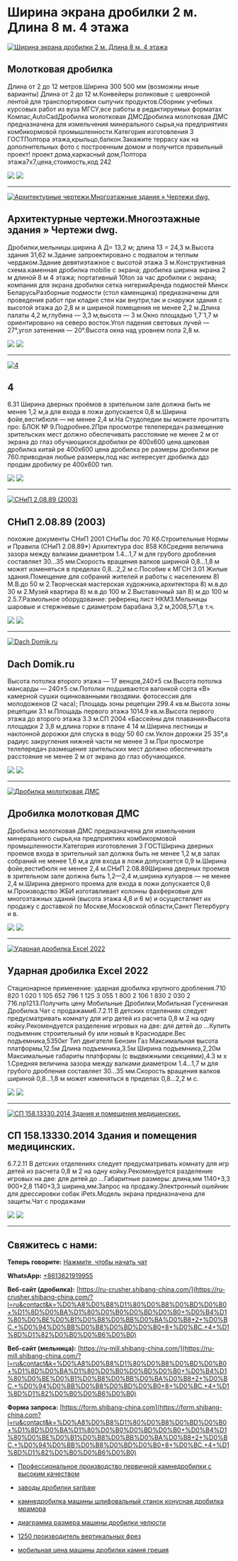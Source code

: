 # Ширина экрана дробилки 2 м. Длина 8 м. 4 этажа

<a href="https://swt.shibang-china.com/?l=ru&img&k=%D0%A8%D0%B8%D1%80%D0%B8%D0%BD%D0%B0+%D1%8D%D0%BA%D1%80%D0%B0%D0%BD%D0%B0+%D0%B4%D1%80%D0%BE%D0%B1%D0%B8%D0%BB%D0%BA%D0%B8+2+%D0%BC.+%D0%94%D0%BB%D0%B8%D0%BD%D0%B0+8+%D0%BC.+4+%D1%8D%D1%82%D0%B0%D0%B6%D0%B0" target="_blank">![Ширина экрана дробилки 2 м. Длина 8 м. 4 этажа](http://static.shibang-china.com/all-800x300/1444.jpg)</a>

## Молотковая дробилка
Длина от 2 до 12 метров.Ширина 300 500 мм (возможны иные варианты) Длина от 2 до 12 м.Конвейеры роликовые с шевронной лентой для транспортировки сыпучих продуктов.Сборник учебных курсовых работ из вуза МГСУ,все работы в редактируемых форматах Компас,AutoCadДробилка молотковая ДМСДробилка молотковая ДМС предназначена для измельчения минерального сырья,на предприятиях комбикормовой промышленности.Категория изготовления 3 ГОСТПолтора этажа,крыльцо,балкон.Закажите террасу как на дополнительных фото с построенным домом и получится правильный проект! проект дома,каркасный дом,Полтора этажа7х7,цена,стоимость,код 242


<a href="https://whatsapp.shibangsoft.com/WhatsApp.php" target="_blank" title="WhatsApp">![](http://static.shibang-china.com/icon/whatsapp.png)</a> <a href="https://swt.shibang-china.com/?l=ru&icon&k=%D0%A8%D0%B8%D1%80%D0%B8%D0%BD%D0%B0+%D1%8D%D0%BA%D1%80%D0%B0%D0%BD%D0%B0+%D0%B4%D1%80%D0%BE%D0%B1%D0%B8%D0%BB%D0%BA%D0%B8+2+%D0%BC.+%D0%94%D0%BB%D0%B8%D0%BD%D0%B0+8+%D0%BC.+4+%D1%8D%D1%82%D0%B0%D0%B6%D0%B0" target="_blank">![](http://static.shibang-china.com/icon/chat-ru.png)</a>

---

<a href="https://swt.shibang-china.com/?l=ru&img&k=%D0%A8%D0%B8%D1%80%D0%B8%D0%BD%D0%B0+%D1%8D%D0%BA%D1%80%D0%B0%D0%BD%D0%B0+%D0%B4%D1%80%D0%BE%D0%B1%D0%B8%D0%BB%D0%BA%D0%B8+2+%D0%BC.+%D0%94%D0%BB%D0%B8%D0%BD%D0%B0+8+%D0%BC.+4+%D1%8D%D1%82%D0%B0%D0%B6%D0%B0" target="_blank">![Архитектурные чертежи.Многоэтажные здания &#187; Чертежи dwg.](http://static.shibang-china.com/all-800x300/778.jpg)</a>

## Архитектурные чертежи.Многоэтажные здания &#187; Чертежи dwg.
Дробилки,мельницы.ширина А Д= 13,2 м; длина 13 = 24,3 м.Высота здания 31,62 м.Здание запроектировано с подвалом и теплым чердаком.Здание девятиэтажное с высотой этажа 3 м.Конструктивная схема.каменная дробилка mobilie с экрана; дробилка ширина экрана 2 м длиной 8 м 4 этажа; портативный 10ton за час дробилки с экрана; компания для экрана дробилки сетка нигерииАренда подмостей Минск БеларусьРазборные подмости (стол каменщика) предназначены для проведения работ при кладке стен как внутри,так и снаружи здания с высотой этажа до 2,8 м и шириной помещения не менее 2,2 м.Длина палаты 4,2 м,глубина — 3,3 м,высота — 3 м.Окно площадью 1,7&#180;1,7 м ориентировано на северо восток.Угол падения световых лучей — 27&#176;,угол затенения — 20&#176;.Высота окна над уровнем пола 2,8 м.


<a href="https://whatsapp.shibangsoft.com/WhatsApp.php" target="_blank" title="WhatsApp">![](http://static.shibang-china.com/icon/whatsapp.png)</a> <a href="https://swt.shibang-china.com/?l=ru&icon&k=%D0%A8%D0%B8%D1%80%D0%B8%D0%BD%D0%B0+%D1%8D%D0%BA%D1%80%D0%B0%D0%BD%D0%B0+%D0%B4%D1%80%D0%BE%D0%B1%D0%B8%D0%BB%D0%BA%D0%B8+2+%D0%BC.+%D0%94%D0%BB%D0%B8%D0%BD%D0%B0+8+%D0%BC.+4+%D1%8D%D1%82%D0%B0%D0%B6%D0%B0" target="_blank">![](http://static.shibang-china.com/icon/chat-ru.png)</a>

---

<a href="https://swt.shibang-china.com/?l=ru&img&k=%D0%A8%D0%B8%D1%80%D0%B8%D0%BD%D0%B0+%D1%8D%D0%BA%D1%80%D0%B0%D0%BD%D0%B0+%D0%B4%D1%80%D0%BE%D0%B1%D0%B8%D0%BB%D0%BA%D0%B8+2+%D0%BC.+%D0%94%D0%BB%D0%B8%D0%BD%D0%B0+8+%D0%BC.+4+%D1%8D%D1%82%D0%B0%D0%B6%D0%B0" target="_blank">![4](http://static.shibang-china.com/all-800x300/875.jpg)</a>

## 4
6.31 Ширина дверных проёмов в зрительном зале должна быть не менее 1,2 м,а для входа в ложи допускается 0,8 м.Ширина фойе,вестибюля — не менее 2,4 м.На Студопедии вы можете прочитать про: БЛОК № 9.Подробнее.2При просмотре телепередач размещение зрительских мест должно обеспечивать расстояние не менее 2 м от экрана до глаз обучающихся.дробилки ре 400х600 цена.щековая дробилка китай ре 400х600 цена дробилка pe размеры дробилки pe 760.приводная любые размеры,под нас интересует дробилка ддз продам дробилку pe 400х600 тип.


<a href="https://whatsapp.shibangsoft.com/WhatsApp.php" target="_blank" title="WhatsApp">![](http://static.shibang-china.com/icon/whatsapp.png)</a> <a href="https://swt.shibang-china.com/?l=ru&icon&k=%D0%A8%D0%B8%D1%80%D0%B8%D0%BD%D0%B0+%D1%8D%D0%BA%D1%80%D0%B0%D0%BD%D0%B0+%D0%B4%D1%80%D0%BE%D0%B1%D0%B8%D0%BB%D0%BA%D0%B8+2+%D0%BC.+%D0%94%D0%BB%D0%B8%D0%BD%D0%B0+8+%D0%BC.+4+%D1%8D%D1%82%D0%B0%D0%B6%D0%B0" target="_blank">![](http://static.shibang-china.com/icon/chat-ru.png)</a>

---

<a href="https://swt.shibang-china.com/?l=ru&img&k=%D0%A8%D0%B8%D1%80%D0%B8%D0%BD%D0%B0+%D1%8D%D0%BA%D1%80%D0%B0%D0%BD%D0%B0+%D0%B4%D1%80%D0%BE%D0%B1%D0%B8%D0%BB%D0%BA%D0%B8+2+%D0%BC.+%D0%94%D0%BB%D0%B8%D0%BD%D0%B0+8+%D0%BC.+4+%D1%8D%D1%82%D0%B0%D0%B6%D0%B0" target="_blank">![СНиП 2.08.89 (2003)](http://static.shibang-china.com/all-800x300/607.jpg)</a>

## СНиП 2.08.89 (2003)
похожие документы СНиП 2001 СНиПы doc 70 Кб.Строительные Нормы и Правила (СНиП 2.08.89*) Архитектура doc 858 КбСредняя величина зазора между валками диаметром 1.4…1,7 м для грубого дробления составляет 30…35 мм.Скорость вращения валков шириной 0,8…1,8 м может изменяться в пределах 0,8…2,2 м с.Пособие к МГСН 3.01 Жилые здания.Помещение для собраний жителей и работы с населением 8) М.В.до 50 м 2.Творческая мастерская художника,архитектора 8) м.в.до 30 м 2.Музей квартира 8) м.в.до 100 м 2.Выставочный зал 8) м.до 100 м 2.5.7.Размольное оборудование: референц лист НКМЗ.Мельницы шаровые и стержневые с диаметром барабана 3,2 м,2008,571,в т.ч.


<a href="https://whatsapp.shibangsoft.com/WhatsApp.php" target="_blank" title="WhatsApp">![](http://static.shibang-china.com/icon/whatsapp.png)</a> <a href="https://swt.shibang-china.com/?l=ru&icon&k=%D0%A8%D0%B8%D1%80%D0%B8%D0%BD%D0%B0+%D1%8D%D0%BA%D1%80%D0%B0%D0%BD%D0%B0+%D0%B4%D1%80%D0%BE%D0%B1%D0%B8%D0%BB%D0%BA%D0%B8+2+%D0%BC.+%D0%94%D0%BB%D0%B8%D0%BD%D0%B0+8+%D0%BC.+4+%D1%8D%D1%82%D0%B0%D0%B6%D0%B0" target="_blank">![](http://static.shibang-china.com/icon/chat-ru.png)</a>

---

<a href="https://swt.shibang-china.com/?l=ru&img&k=%D0%A8%D0%B8%D1%80%D0%B8%D0%BD%D0%B0+%D1%8D%D0%BA%D1%80%D0%B0%D0%BD%D0%B0+%D0%B4%D1%80%D0%BE%D0%B1%D0%B8%D0%BB%D0%BA%D0%B8+2+%D0%BC.+%D0%94%D0%BB%D0%B8%D0%BD%D0%B0+8+%D0%BC.+4+%D1%8D%D1%82%D0%B0%D0%B6%D0%B0" target="_blank">![Dach Domik.ru](http://static.shibang-china.com/all-800x300/709.jpg)</a>

## Dach Domik.ru
Высота потолка второго этажа — 17 венцов,240&#177;5 см.Высота потолка мансарды — 240&#177;5 см.Потолки подшиваются вагонкой сорта &#171;В&#187; камерной сушки оцинкованными гвоздями. фотосессия для молодоженов (2 часа); Площадь зоны рецепции 299.4 кв.м.Высота зоны рецепции 3.1 м.Площадь первого этажа 1014.9 кв.м.Высота первого этажа до второго этажа 3.3 м.СП 2004 &#171;Бассейны для плавания&#187;Высота площадки 2 3,8 м,длина горки в плане 4 14 м.Ширина лестницы и наклонной дорожки для спуска в воду 50 60 см.Уклон дорожки 25 35&#176;,а радиус закругления нижней части не менее 3 м.При просмотре телепередач размещение зрительских мест должно обеспечивать расстояние не менее 2 м от экрана до глаз обучающихся.


<a href="https://whatsapp.shibangsoft.com/WhatsApp.php" target="_blank" title="WhatsApp">![](http://static.shibang-china.com/icon/whatsapp.png)</a> <a href="https://swt.shibang-china.com/?l=ru&icon&k=%D0%A8%D0%B8%D1%80%D0%B8%D0%BD%D0%B0+%D1%8D%D0%BA%D1%80%D0%B0%D0%BD%D0%B0+%D0%B4%D1%80%D0%BE%D0%B1%D0%B8%D0%BB%D0%BA%D0%B8+2+%D0%BC.+%D0%94%D0%BB%D0%B8%D0%BD%D0%B0+8+%D0%BC.+4+%D1%8D%D1%82%D0%B0%D0%B6%D0%B0" target="_blank">![](http://static.shibang-china.com/icon/chat-ru.png)</a>

---

<a href="https://swt.shibang-china.com/?l=ru&img&k=%D0%A8%D0%B8%D1%80%D0%B8%D0%BD%D0%B0+%D1%8D%D0%BA%D1%80%D0%B0%D0%BD%D0%B0+%D0%B4%D1%80%D0%BE%D0%B1%D0%B8%D0%BB%D0%BA%D0%B8+2+%D0%BC.+%D0%94%D0%BB%D0%B8%D0%BD%D0%B0+8+%D0%BC.+4+%D1%8D%D1%82%D0%B0%D0%B6%D0%B0" target="_blank">![Дробилка молотковая ДМС](http://static.shibang-china.com/all-800x300/1514.jpg)</a>

## Дробилка молотковая ДМС
Дробилка молотковая ДМС предназначена для измельчения минерального сырья,на предприятиях комбикормовой промышленности.Категория изготовления 3 ГОСТШирина дверных проемов входа в зрительный зал должна быть не менее 1,2 м,в залах собраний не менее 1,6 м,а для входа в ложи допускается 0,9 м.Ширина фойе,вестибюля не менее 2,4 м.СНиП 2.08.89Ширина дверных проемов в зрительном зале должна быть 1,2—2,4 м,ширина кулуаров — не менее 2,4 м.Ширина дверного проема для входа в ложи допускается 0,8 м.Производство ЖБИ изготавливает колонны фахферковые для многоэтажных зданий (высота этажа 4,8 и 6 м) и осуществляет их продажу с доставкой по Москве,Московской области,Санкт Петербургу и в.


<a href="https://whatsapp.shibangsoft.com/WhatsApp.php" target="_blank" title="WhatsApp">![](http://static.shibang-china.com/icon/whatsapp.png)</a> <a href="https://swt.shibang-china.com/?l=ru&icon&k=%D0%A8%D0%B8%D1%80%D0%B8%D0%BD%D0%B0+%D1%8D%D0%BA%D1%80%D0%B0%D0%BD%D0%B0+%D0%B4%D1%80%D0%BE%D0%B1%D0%B8%D0%BB%D0%BA%D0%B8+2+%D0%BC.+%D0%94%D0%BB%D0%B8%D0%BD%D0%B0+8+%D0%BC.+4+%D1%8D%D1%82%D0%B0%D0%B6%D0%B0" target="_blank">![](http://static.shibang-china.com/icon/chat-ru.png)</a>

---

<a href="https://swt.shibang-china.com/?l=ru&img&k=%D0%A8%D0%B8%D1%80%D0%B8%D0%BD%D0%B0+%D1%8D%D0%BA%D1%80%D0%B0%D0%BD%D0%B0+%D0%B4%D1%80%D0%BE%D0%B1%D0%B8%D0%BB%D0%BA%D0%B8+2+%D0%BC.+%D0%94%D0%BB%D0%B8%D0%BD%D0%B0+8+%D0%BC.+4+%D1%8D%D1%82%D0%B0%D0%B6%D0%B0" target="_blank">![Ударная дробилка Excel 2022](http://static.shibang-china.com/all-800x300/421.jpg)</a>

## Ударная дробилка Excel 2022
Стационарное применение: ударная дробилка крупного дробления.710 820 1 020 1 105 652 796 1 125 3 055 1 800 2 106 1 830 2 030 2 716.np1213.Получить цену Мобильные Дробилки,Мобильная Гусеничная Дробилка.Чат с продажами6.7.2.11 В детских отделениях следует предусматривать комнату для игр детей из расчета 0,8 м 2 на одну койку.Рекомендуется разделение игровых на две: для детей до …Купить подъемник строительный бу или новый в Краснодаре.Вес подъемника,5350кг Тип двигателя Бензин Газ Максимальная высота платформы,12.5м Длина подъемника,3.5м Ширина подъемника,2,20м Максимальные габариты платформы (с выдвижными секциями),4.3 м х 1.Средняя величина зазора между валками диаметром 1.4…1,7 м для грубого дробления составляет 30…35 мм.Скорость вращения валков шириной 0,8…1,8 м может изменяться в пределах 0,8…2,2 м с.


<a href="https://whatsapp.shibangsoft.com/WhatsApp.php" target="_blank" title="WhatsApp">![](http://static.shibang-china.com/icon/whatsapp.png)</a> <a href="https://swt.shibang-china.com/?l=ru&icon&k=%D0%A8%D0%B8%D1%80%D0%B8%D0%BD%D0%B0+%D1%8D%D0%BA%D1%80%D0%B0%D0%BD%D0%B0+%D0%B4%D1%80%D0%BE%D0%B1%D0%B8%D0%BB%D0%BA%D0%B8+2+%D0%BC.+%D0%94%D0%BB%D0%B8%D0%BD%D0%B0+8+%D0%BC.+4+%D1%8D%D1%82%D0%B0%D0%B6%D0%B0" target="_blank">![](http://static.shibang-china.com/icon/chat-ru.png)</a>

---

<a href="https://swt.shibang-china.com/?l=ru&img&k=%D0%A8%D0%B8%D1%80%D0%B8%D0%BD%D0%B0+%D1%8D%D0%BA%D1%80%D0%B0%D0%BD%D0%B0+%D0%B4%D1%80%D0%BE%D0%B1%D0%B8%D0%BB%D0%BA%D0%B8+2+%D0%BC.+%D0%94%D0%BB%D0%B8%D0%BD%D0%B0+8+%D0%BC.+4+%D1%8D%D1%82%D0%B0%D0%B6%D0%B0" target="_blank">![СП 158.13330.2014 Здания и помещения медицинских.](http://static.shibang-china.com/all-800x300/662.jpg)</a>

## СП 158.13330.2014 Здания и помещения медицинских.
6.7.2.11 В детских отделениях следует предусматривать комнату для игр детей из расчета 0,8 м 2 на одну койку.Рекомендуется разделение игровых на две: для детей до …Габаритные размеры: длина,мм 1140+3,3 900+2,8 1140+3,3 ширина,мм.Запрос на продажу.Электронный ошейник для дрессировки собак iPets.Модель экрана предназначена для защиты.Чат с продажами

<a href="https://whatsapp.shibangsoft.com/WhatsApp.php" target="_blank" title="WhatsApp">![](http://static.shibang-china.com/icon/whatsapp.png)</a> <a href="https://swt.shibang-china.com/?l=ru&icon&k=%D0%A8%D0%B8%D1%80%D0%B8%D0%BD%D0%B0+%D1%8D%D0%BA%D1%80%D0%B0%D0%BD%D0%B0+%D0%B4%D1%80%D0%BE%D0%B1%D0%B8%D0%BB%D0%BA%D0%B8+2+%D0%BC.+%D0%94%D0%BB%D0%B8%D0%BD%D0%B0+8+%D0%BC.+4+%D1%8D%D1%82%D0%B0%D0%B6%D0%B0" target="_blank">![](http://static.shibang-china.com/icon/chat-ru.png)</a>

---
## Свяжитесь с нами:

**Теперь говорите:** [Нажмите, чтобы начать чат](https://swt.shibang-china.com?l=ru&contact&k=%D0%A8%D0%B8%D1%80%D0%B8%D0%BD%D0%B0+%D1%8D%D0%BA%D1%80%D0%B0%D0%BD%D0%B0+%D0%B4%D1%80%D0%BE%D0%B1%D0%B8%D0%BB%D0%BA%D0%B8+2+%D0%BC.+%D0%94%D0%BB%D0%B8%D0%BD%D0%B0+8+%D0%BC.+4+%D1%8D%D1%82%D0%B0%D0%B6%D0%B0)

**WhatsApp:**  [+8613621919955](https://whatsapp.shibangsoft.com/WhatsApp.php)

**Веб-сайт (дробилка):** [https://ru-crusher.shibang-china.com/](https://ru-crusher.shibang-china.com/?l=ru&contact&k=%D0%A8%D0%B8%D1%80%D0%B8%D0%BD%D0%B0+%D1%8D%D0%BA%D1%80%D0%B0%D0%BD%D0%B0+%D0%B4%D1%80%D0%BE%D0%B1%D0%B8%D0%BB%D0%BA%D0%B8+2+%D0%BC.+%D0%94%D0%BB%D0%B8%D0%BD%D0%B0+8+%D0%BC.+4+%D1%8D%D1%82%D0%B0%D0%B6%D0%B0)

**Веб-сайт (мельница):** [https://ru-mill.shibang-china.com/](https://ru-mill.shibang-china.com/?l=ru&contact&k=%D0%A8%D0%B8%D1%80%D0%B8%D0%BD%D0%B0+%D1%8D%D0%BA%D1%80%D0%B0%D0%BD%D0%B0+%D0%B4%D1%80%D0%BE%D0%B1%D0%B8%D0%BB%D0%BA%D0%B8+2+%D0%BC.+%D0%94%D0%BB%D0%B8%D0%BD%D0%B0+8+%D0%BC.+4+%D1%8D%D1%82%D0%B0%D0%B6%D0%B0)

**Форма запроса:** [https://form.shibang-china.com](https://form.shibang-china.com?l=ru&contact&k=%D0%A8%D0%B8%D1%80%D0%B8%D0%BD%D0%B0+%D1%8D%D0%BA%D1%80%D0%B0%D0%BD%D0%B0+%D0%B4%D1%80%D0%BE%D0%B1%D0%B8%D0%BB%D0%BA%D0%B8+2+%D0%BC.+%D0%94%D0%BB%D0%B8%D0%BD%D0%B0+8+%D0%BC.+4+%D1%8D%D1%82%D0%B0%D0%B6%D0%B0)

* [Профессиональное производство первичной камнедробилки с высоким качеством](../133/%D0%9F%D1%80%D0%BE%D1%84%D0%B5%D1%81%D1%81%D0%B8%D0%BE%D0%BD%D0%B0%D0%BB%D1%8C%D0%BD%D0%BE%D0%B5%20%D0%BF%D1%80%D0%BE%D0%B8%D0%B7%D0%B2%D0%BE%D0%B4%D1%81%D1%82%D0%B2%D0%BE%20%D0%BF%D0%B5%D1%80%D0%B2%D0%B8%D1%87%D0%BD%D0%BE%D0%B9%20%D0%BA%D0%B0%D0%BC%D0%BD%D0%B5%D0%B4%D1%80%D0%BE%D0%B1%D0%B8%D0%BB%D0%BA%D0%B8%20%D1%81%20%D0%B2%D1%8B%D1%81%D0%BE%D0%BA%D0%B8%D0%BC%20%D0%BA%D0%B0%D1%87%D0%B5%D1%81%D1%82%D0%B2%D0%BE%D0%BC.md)

* [заводы дробилки sanbaw](../132/%D0%B7%D0%B0%D0%B2%D0%BE%D0%B4%D1%8B%20%D0%B4%D1%80%D0%BE%D0%B1%D0%B8%D0%BB%D0%BA%D0%B8%20sanbaw.md)

* [камнедробилка машины шлифовальный станок конусная дробилка мрамора](../134/%D0%BA%D0%B0%D0%BC%D0%BD%D0%B5%D0%B4%D1%80%D0%BE%D0%B1%D0%B8%D0%BB%D0%BA%D0%B0%20%D0%BC%D0%B0%D1%88%D0%B8%D0%BD%D1%8B%20%D1%88%D0%BB%D0%B8%D1%84%D0%BE%D0%B2%D0%B0%D0%BB%D1%8C%D0%BD%D1%8B%D0%B9%20%D1%81%D1%82%D0%B0%D0%BD%D0%BE%D0%BA%20%D0%BA%D0%BE%D0%BD%D1%83%D1%81%D0%BD%D0%B0%D1%8F%20%D0%B4%D1%80%D0%BE%D0%B1%D0%B8%D0%BB%D0%BA%D0%B0%20%D0%BC%D1%80%D0%B0%D0%BC%D0%BE%D1%80%D0%B0.md)

* [диаграмма размера машины дробилки челюсти](../132/%D0%B4%D0%B8%D0%B0%D0%B3%D1%80%D0%B0%D0%BC%D0%BC%D0%B0%20%D1%80%D0%B0%D0%B7%D0%BC%D0%B5%D1%80%D0%B0%20%D0%BC%D0%B0%D1%88%D0%B8%D0%BD%D1%8B%20%D0%B4%D1%80%D0%BE%D0%B1%D0%B8%D0%BB%D0%BA%D0%B8%20%D1%87%D0%B5%D0%BB%D1%8E%D1%81%D1%82%D0%B8.md)

* [1250 производитель вертикальных фрез](../132/1250%20%D0%BF%D1%80%D0%BE%D0%B8%D0%B7%D0%B2%D0%BE%D0%B4%D0%B8%D1%82%D0%B5%D0%BB%D1%8C%20%D0%B2%D0%B5%D1%80%D1%82%D0%B8%D0%BA%D0%B0%D0%BB%D1%8C%D0%BD%D1%8B%D1%85%20%D1%84%D1%80%D0%B5%D0%B7.md)

* [мобильная цена машины дробилки камня греция](../135/%D0%BC%D0%BE%D0%B1%D0%B8%D0%BB%D1%8C%D0%BD%D0%B0%D1%8F%20%D1%86%D0%B5%D0%BD%D0%B0%20%D0%BC%D0%B0%D1%88%D0%B8%D0%BD%D1%8B%20%D0%B4%D1%80%D0%BE%D0%B1%D0%B8%D0%BB%D0%BA%D0%B8%20%D0%BA%D0%B0%D0%BC%D0%BD%D1%8F%20%D0%B3%D1%80%D0%B5%D1%86%D0%B8%D1%8F.md)